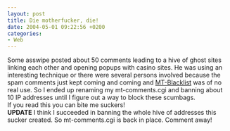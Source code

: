 ```yaml
---
layout: post
title: Die motherfucker, die!
date: 2004-05-01 09:22:56 +0200
categories:
- Web
---
```

<p>Some asswipe posted about 50 comments leading to a hive of ghost sites linking each other and opening popups with casino sites. He was using an interesting technique or there were several persons involved because the spam comments just kept coming and coming and <a href="http://www.jayallen.org/projects/mt-blacklist/">MT-Blacklist</a> was of no real use. So I ended up renaming my mt-comments.cgi and banning about 10 IP addresses until I figure out a way to block these scumbags.<br />
If you read this you can bite me suckers!<br />
<b>UPDATE</b> I think I succeeded in banning the whole hive of addresses this sucker created. So mt-comments.cgi is back in place. Comment away!</p>
